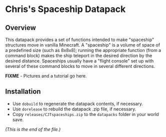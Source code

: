 # Chris's Spaceship Datapack

## Overview

This datapack provides a set of functions intended to make "spaceship"
structures move in vanilla Minecraft. A "spaceship" is a volume of space
of a predefined size (such as 8x8x8); running the appropriate function (from
a command block) makes the ship teleport in the desired direction by the
desired distance. Spaceships usually have a "flight console" set up with
several of these command blocks to move in several different directions.

**FIXME** - Pictures and a tutorial go here.

## Installation

* Use `dobuild` to regenerate the datapack contents, if necessary.
* Use `dorelease` to rebuild the datapack .zip file, if necessary.
* Copy `releases/CJTspaceships.zip` to the `datapacks` folder in your
  world save.

_(This is the end of the file.)_
